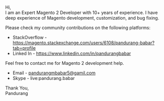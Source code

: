 Hi, <br>
I am an Expert Magento 2 Developer with 10+ years of experience. I have deep experience of Magento development, customization, and bug fixing.

Please check my community contributions on the following platforms:
- StackOverflow - https://magento.stackexchange.com/users/6108/pandurang-babar?tab=profile
- Linked In - https://www.linkedin.com/in/pandurangbabar

Feel free to contact me for Magento 2 development help.
* Email - pandurangmbabar5@gamil.com
* Skype - live:pandurang.babar

Thank You,<br>
Pandurang
